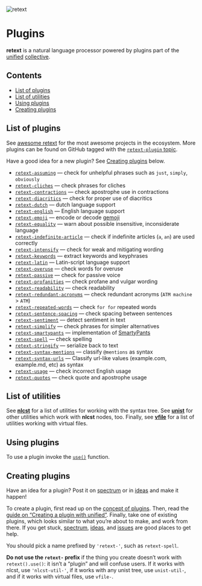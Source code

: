 ![retext][logo]

# Plugins

**retext** is a natural language processor powered by plugins part of the
[unified][] [collective][].

## Contents

*   [List of plugins](#list-of-plugins)
*   [List of utilities](#list-of-utilities)
*   [Using plugins](#using-plugins)
*   [Creating plugins](#creating-plugins)

## List of plugins

See [awesome retext][awesome] for the most awesome projects in the ecosystem.
More plugins can be found on GitHub tagged with the
[`retext-plugin` topic][topic].

Have a good idea for a new plugin?
See [Creating plugins][create] below.

*   [`retext-assuming`](https://github.com/davidhund/retext-assuming)
    — check for unhelpful phrases such as `just`, `simply`, `obviously`
*   [`retext-cliches`](https://github.com/dunckr/retext-cliches)
    — check phrases for cliches
*   [`retext-contractions`](https://github.com/retextjs/retext-contractions)
    — check apostrophe use in contractions
*   [`retext-diacritics`](https://github.com/retextjs/retext-diacritics)
    — check for proper use of diacritics
*   [`retext-dutch`](https://github.com/retextjs/retext/tree/main/packages/retext-dutch)
    — dutch language support
*   [`retext-english`](https://github.com/retextjs/retext/tree/main/packages/retext-english)
    — English language support
*   [`retext-emoji`](https://github.com/retextjs/retext-emoji)
    — encode or decode [gemoji](https://github.com/github/gemoji)
*   [`retext-equality`](https://github.com/retextjs/retext-equality)
    — warn about possible insensitive, inconsiderate language
*   [`retext-indefinite-article`](https://github.com/retextjs/retext-indefinite-article)
    — check if indefinite articles (`a`, `an`) are used correctly
*   [`retext-intensify`](https://github.com/retextjs/retext-intensify)
    — check for weak and mitigating wording
*   [`retext-keywords`](https://github.com/retextjs/retext-keywords)
    — extract keywords and keyphrases
*   [`retext-latin`](https://github.com/retextjs/retext/tree/main/packages/retext-latin)
    — Latin-script language support
*   [`retext-overuse`](https://github.com/dunckr/retext-overuse)
    — check words for overuse
*   [`retext-passive`](https://github.com/retextjs/retext-passive)
    — check for passive voice
*   [`retext-profanities`](https://github.com/retextjs/retext-profanities)
    — check profane and vulgar wording
*   [`retext-readability`](https://github.com/retextjs/retext-readability)
    — check readability
*   [`retext-redundant-acronyms`](https://github.com/retextjs/retext-redundant-acronyms)
    — check redundant acronyms (`ATM machine` > `ATM`)
*   [`retext-repeated-words`](https://github.com/retextjs/retext-repeated-words)
    — check `for for` repeated words
*   [`retext-sentence-spacing`](https://github.com/retextjs/retext-sentence-spacing)
    — check spacing between sentences
*   [`retext-sentiment`](https://github.com/retextjs/retext-sentiment)
    — detect sentiment in text
*   [`retext-simplify`](https://github.com/retextjs/retext-simplify)
    — check phrases for simpler alternatives
*   [`retext-smartypants`](https://github.com/retextjs/retext-smartypants)
    — implementation of [SmartyPants](https://daringfireball.net/projects/smartypants/)
*   [`retext-spell`](https://github.com/retextjs/retext-spell)
    — check spelling
*   [`retext-stringify`](https://github.com/retextjs/retext/tree/main/packages/retext-stringify)
    — serialize back to text
*   [`retext-syntax-mentions`](https://github.com/retextjs/retext-syntax-mentions)
    — classify `@mentions` as syntax
*   [`retext-syntax-urls`](https://github.com/retextjs/retext-syntax-urls)
    — Classify url-like values (example.com, example.md, etc) as syntax
*   [`retext-usage`](https://github.com/admhlt/retext-usage)
    — check incorrect English usage
*   [`retext-quotes`](https://github.com/retextjs/retext-quotes)
    — check quote and apostrophe usage

## List of utilities

See [**nlcst**][nlcst-util] for a list of utilities for working with the syntax
tree.
See [**unist**][unist-util] for other utilities which work with **nlcst** nodes,
too.
Finally, see [**vfile**][vfile-util] for a list of utilities working with
virtual files.

## Using plugins

To use a plugin invoke the [`use()`][unified-use] function.

## Creating plugins

Have an idea for a plugin?
Post it on [spectrum][] or in [ideas][] and make it happen!

To create a plugin, first read up on the [concept of plugins][unified-plugins].
Then, read the [guide on “Creating a plugin with unified”][guide].
Finally, take one of existing plugins, which looks similar to what you’re about
to make, and work from there.
If you get stuck, [spectrum][], [ideas][], and [issues][] are good places to get
help.

You should pick a name prefixed by `'retext-'`, such as `retext-spell`.

**Do not use the `retext-` prefix** if the thing you create doesn’t work with
`retext().use()`: it isn’t a “plugin” and will confuse users.
If it works with nlcst, use `'nlcst-util-'`, if it works with any unist tree,
use `unist-util-`, and if it works with virtual files, use `vfile-`.

<!--Definitions:-->

[logo]: https://raw.githubusercontent.com/retextjs/retext/976354b/logo.svg?sanitize=true

[nlcst-util]: https://github.com/syntax-tree/nlcst#list-of-utilities

[unist-util]: https://github.com/syntax-tree/unist#unist-node-utilties

[vfile-util]: https://github.com/vfile/vfile#utilities

[unified-use]: https://github.com/unifiedjs/unified#processoruseplugin-options

[unified-plugins]: https://github.com/unifiedjs/unified#plugin

[issues]: https://github.com/retextjs/retext/issues

[spectrum]: https://spectrum.chat/unified/retext

[guide]: https://unifiedjs.com/create-a-plugin.html

[unified]: https://github.com/unifiedjs/unified

[collective]: https://opencollective.com/unified

[create]: #creating-plugins

[awesome]: https://github.com/retextjs/awesome-retext

[ideas]: https://github.com/retextjs/ideas

[topic]: https://github.com/topics/retext-plugin
